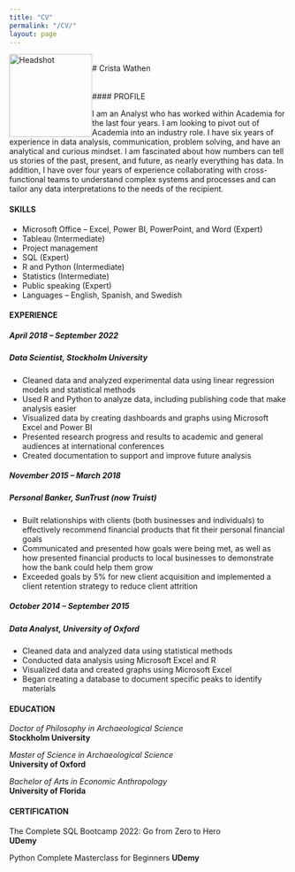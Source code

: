 ```yaml
---
title: "CV"
permalink: "/CV/"
layout: page
---
```

<img src="{{site.baseurl}}/assets/Images/Headshot.jpg" alt="Headshot" width="150" style="float: left;" >
<br>
# Crista Wathen

<br>
<br>
<br>
#### PROFILE

I am an Analyst who has worked within Academia for the last four years. I am looking to pivot out of Academia into an industry role. I have six years of experience in data analysis, communication, problem solving, and have an analytical and curious mindset. I am fascinated about how numbers can tell us stories of the past, present, and future, as nearly everything has data. In addition, I have over four years of experience collaborating with cross-functional teams to understand complex systems and processes and can tailor any data interpretations to the needs of the recipient.

#### SKILLS
* Microsoft Office – Excel, Power BI, PowerPoint, and Word (Expert)
* Tableau (Intermediate) 
* Project management
* SQL (Expert)
* R and Python (Intermediate)
* Statistics (Intermediate)
* Public speaking (Expert)
* Languages – English, Spanish, and Swedish

#### EXPERIENCE 
##### April 2018 – September 2022
##### *Data Scientist*, Stockholm University
* Cleaned data and analyzed experimental data using linear regression models and statistical methods
* Used R and Python to analyze data, including publishing code that make analysis easier
* Visualized data by creating dashboards and graphs using Microsoft Excel and Power BI
* Presented research progress and results to academic and general audiences at international conferences
* Created documentation to support and improve future analysis

##### November 2015 – March 2018
##### *Personal Banker*, SunTrust (now Truist)
* Built relationships with clients (both businesses and individuals) to effectively recommend financial products that fit their personal financial goals
* Communicated and presented how goals were being met, as well as how presented financial products to local businesses to demonstrate how the bank could help them grow
* Exceeded goals by 5% for new client acquisition and implemented a client retention strategy to reduce client attrition

##### October 2014 – September 2015
##### *Data Analyst*, University of Oxford
* Cleaned data and analyzed data using statistical methods
* Conducted data analysis using Microsoft Excel and R
* Visualized data and created graphs using Microsoft Excel
* Began creating a database to document specific peaks to identify materials

#### EDUCATION
*Doctor of Philosophy in Archaeological Science*  
**Stockholm University**

*Master of Science in Archaeological Science*  
**University of Oxford**

*Bachelor of Arts in Economic Anthropology*  
**University of Florida**

#### CERTIFICATION
The Complete SQL Bootcamp 2022: Go from Zero to Hero  
**UDemy**

Python Complete Masterclass for Beginners
**UDemy**

